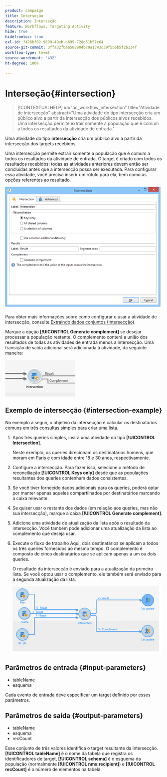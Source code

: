 ```yaml
---
product: campaign
title: Interseção
description: Interseção
feature: Workflows, Targeting Activity
hide: true
hidefromtoc: true
exl-id: f426bf02-9899-49eb-b699-728d51b57c64
source-git-commit: 3ffa32fbaa588904b79a1343c39f5b5b5f2b134f
workflow-type: tm+mt
source-wordcount: '432'
ht-degree: 100%

---
```


# Interseção{#intersection}

>[!CONTEXTUALHELP]
>id="ac_workflow_intersection"
>title="Atividade de intersecção"
>abstract="Uma atividade do tipo intersecção cria um público alvo a partir da intersecção dos públicos alvos recebidos. Uma intersecção permite extrair somente a população que é comum a todos os resultados da atividade de entrada."

Uma atividade do tipo **intersecção** cria um público alvo a partir da intersecção dos targets recebidos.

Uma intersecção permite extrair somente a população que é comum a todos os resultados da atividade de entrada. O target é criado com todos os resultados recebidos: todas as atividades anteriores devem então ser concluídas antes que a intersecção possa ser executada. Para configurar essa atividade, você precisa inserir um rótulo para ela, bem como as opções referentes ao resultado.

![](assets/s_user_segmentation_inter.png)

Para obter mais informações sobre como configurar e usar a atividade de intersecção, consulte [Extraindo dados conjuntos (Intersecção)](targeting-data.md#extracting-joint-data--intersection-).

Marque a opção **[!UICONTROL Generate complement]** se desejar processar a população restante. O complemento conterá a união dos resultados de todas as atividades de entrada menos a intersecção. Uma transição de saída adicional será adicionada à atividade, da seguinte maneira:

![](assets/s_user_segmentation_inter_compl.png)

## Exemplo de intersecção {#intersection-example}

No exemplo a seguir, o objetivo da intersecção é calcular os destinatários comuns em três consultas simples para criar uma lista.

1. Após três queries simples, insira uma atividade do tipo **[!UICONTROL Intersection]**.

   Neste exemplo, os queries direcionam os destinatários homens, que moram em Paris e com idade entre 18 e 30 anos, respectivamente.

1. Configure a intersecção. Para fazer isso, selecione o método de reconciliação **[!UICONTROL Keys only]** desde que as populações resultantes dos queries contenham dados consistentes.
1. Se você tiver fornecido dados adicionais para os queries, poderá optar por manter apenas aqueles compartilhados por destinatários marcando a caixa relevante.
1. Se quiser usar o restante dos dados (em relação aos queries, mas não sua intersecção), marque a caixa **[!UICONTROL Generate complement]**.
1. Adicione uma atividade de atualização da lista após o resultado da intersecção. Você também pode adicionar uma atualização da lista ao complemento que deseja usar.
1. Execute o fluxo de trabalho Aqui, dois destinatários se aplicam a todos os três queries fornecidos ao mesmo tempo. O complemento é composto de cinco destinatários que se aplicam apenas a um ou dois queries.

   O resultado da intersecção é enviado para a atualização da primeira lista. Se você optou usar o complemento, ele também será enviado para a segunda atualização da lista.

   ![](assets/intersection_example.png)

## Parâmetros de entrada {#input-parameters}

* tableName
* esquema

Cada evento de entrada deve especificar um target definido por esses parâmetros.

## Parâmetros de saída {#output-parameters}

* tableName
* esquema
* recCount

Esse conjunto de três valores identifica o target resultante da intersecção. **[!UICONTROL tableName]** é o nome da tabela que registra os identificadores de target, **[!UICONTROL schema]** é o esquema da população (normalmente **[!UICONTROL nms:recipient]**) e **[!UICONTROL recCount]** é o número de elementos na tabela.
